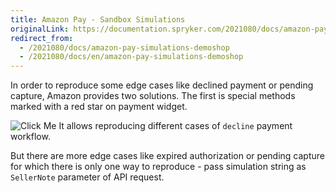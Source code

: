 ```yaml
---
title: Amazon Pay - Sandbox Simulations
originalLink: https://documentation.spryker.com/2021080/docs/amazon-pay-simulations-demoshop
redirect_from:
  - /2021080/docs/amazon-pay-simulations-demoshop
  - /2021080/docs/en/amazon-pay-simulations-demoshop
---
```


In order to reproduce some edge cases like declined payment or pending capture, Amazon provides two solutions. The first is special methods marked with a red star on payment widget.

![Click Me](https://spryker.s3.eu-central-1.amazonaws.com/docs/Technology+Partners/Payment+Partners/Amazon+Pay/amazon_payment_widget.png)
It allows reproducing different cases of `decline` payment workflow.

But there are more edge cases like expired authorization or pending capture for which there is only one way to reproduce - pass simulation string as `SellerNote` parameter of API request.
